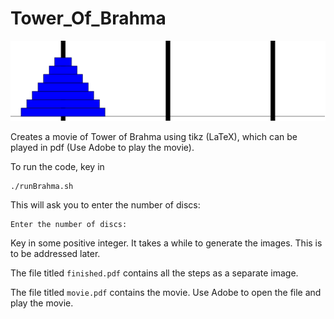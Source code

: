 Tower_Of_Brahma
===============

[![ScreenShot](https://raw.githubusercontent.com/sivaramambikasaran/Tower_Of_Brahma/master/sampleImage.png)](https://www.dropbox.com/s/emmo8s2tdpomb9g/movie7.mov?dl=0)

Creates a movie of Tower of Brahma using tikz (LaTeX), which can be played in pdf (Use Adobe to play the movie).

To run the code, key in

	./runBrahma.sh

This will ask you to enter the number of discs:

	Enter the number of discs: 

Key in some positive integer. It takes a while to generate the images. This is to be addressed later.

The file titled `finished.pdf` contains all the steps as a separate image.

The file titled `movie.pdf` contains the movie. Use Adobe to open the file and play the movie.